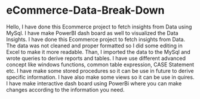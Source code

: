 # eCommerce-Data-Break-Down
Hello, 
I have done this Ecommerce project to fetch insights from Data using MySql. I have make PowerBI dash board as well to visualized the Data Insights.
I have done this Ecommerce project to fetch insights from Data. The data was not cleaned and proper formatted so I did some editing in Excel to make it more readable.
Than, I imported the data to the MySql and wrote queries to derive reports and tables. 
I have use different advanced concept like windows functions, common table expression, CASE Statement etc. 
I have make some stored procedures so it can be use in future to derive specific information. I have also make some views so it can be use in quires. 
I have make interactive dash board using PowerBi where you can make changes according to the information you need.
